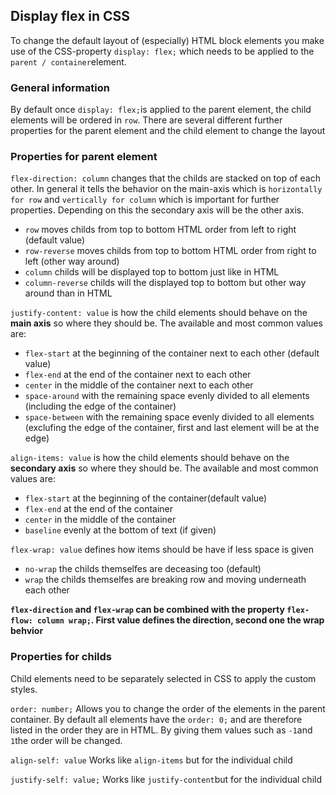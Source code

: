 ## Display flex in CSS

To change the default layout of (especially) HTML block elements you make use of the CSS-property `display: flex;` which needs to be applied to the `parent / container`element.

### General information

By default once `display: flex;`is applied to the parent element, the child elements will be ordered in `row`.
There are several different further properties for the parent element and the child element to change the layout

### Properties for parent element

`flex-direction: column` changes that the childs are stacked on top of each other. In general it tells the behavior on the main-axis which is `horizontally for row` and `vertically for column` which is important for further properties. Depending on this the secondary axis will be the other axis.

- `row` moves childs from top to bottom HTML order from left to right (default value)
- `row-reverse` moves childs from top to bottom HTML order from right to left (other way around)
- `column` childs will be displayed top to bottom just like in HTML
- `column-reverse` childs will the displayed top to bottom but other way around than in HTML

`justify-content: value` is how the child elements should behave on the **main axis** so where they should be. The available and most common values are:

- `flex-start` at the beginning of the container next to each other (default value)
- `flex-end` at the end of the container next to each other
- `center` in the middle of the container next to each other
- `space-around` with the remaining space evenly divided to all elements (including the edge of the container)
- `space-between` with the remaining space evenly divided to all elements (exclufing the edge of the container, first and last element will be at the edge)

`align-items: value` is how the child elements should behave on the **secondary axis** so where they should be. The available and most common values are:

- `flex-start` at the beginning of the container(default value)
- `flex-end` at the end of the container
- `center` in the middle of the container
- `baseline` evenly at the bottom of text (if given)

`flex-wrap: value` defines how items should be have if less space is given

- `no-wrap` the childs themselfes are deceasing too (default)
- `wrap` the childs themselfes are breaking row and moving underneath each other

**`flex-direction` and `flex-wrap` can be combined with the property `flex-flow: column wrap;`. First value defines the direction, second one the wrap behvior**

### Properties for childs

Child elements need to be separately selected in CSS to apply the custom styles.

`order: number;` Allows you to change the order of the elements in the parent container. By default all elements have the `order: 0;` and are therefore listed in the order they are in HTML. By giving them values such as `-1`and `1`the order will be changed.

`align-self: value` Works like `align-items` but for the individual child

`justify-self: value;` Works like `justify-content`but for the individual child
